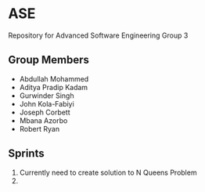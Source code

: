 # ASE

Repository for Advanced Software Engineering Group 3

## Group Members
- Abdullah Mohammed
- Aditya Pradip Kadam
- Gurwinder Singh
- John Kola-Fabiyi
- Joseph Corbett
- Mbana Azorbo 
- Robert Ryan

## Sprints
1. Currently need to create solution to N Queens Problem
2. 
